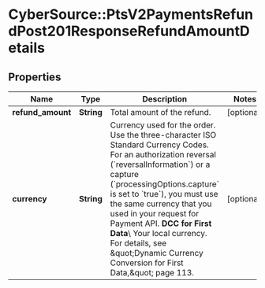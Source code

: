 # CyberSource::PtsV2PaymentsRefundPost201ResponseRefundAmountDetails

## Properties
Name | Type | Description | Notes
------------ | ------------- | ------------- | -------------
**refund_amount** | **String** | Total amount of the refund. | [optional] 
**currency** | **String** | Currency used for the order. Use the three-character ISO Standard Currency Codes.  For an authorization reversal (&#x60;reversalInformation&#x60;) or a capture (&#x60;processingOptions.capture&#x60; is set to &#x60;true&#x60;), you must use the same currency that you used in your request for Payment API.  **DCC for First Data**\\ Your local currency. For details, see \&quot;Dynamic Currency Conversion for First Data,\&quot; page 113.  | [optional] 


